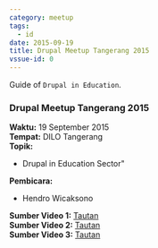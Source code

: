 ```yaml
---
category: meetup
tags:
  - id
date: 2015-09-19
title: Drupal Meetup Tangerang 2015
vssue-id: 0
---
```


Guide of `Drupal in Education`.

<!-- more -->

### Drupal Meetup Tangerang 2015
**Waktu:** 19 September 2015<br />
**Tempat:** DILO Tangerang<br />
**Topik:**
- Drupal in Education Sector"

**Pembicara:**
- Hendro Wicaksono

**Sumber Video 1:** [Tautan](https://www.youtube.com/watch?v=Lj0CzrR3g_0)<br />
**Sumber Video 2:** [Tautan](https://www.youtube.com/watch?v=jgb5p1ZtVvk)<br />
**Sumber Video 3:** [Tautan](https://www.youtube.com/watch?v=7kwd7ptz9cg)<br />